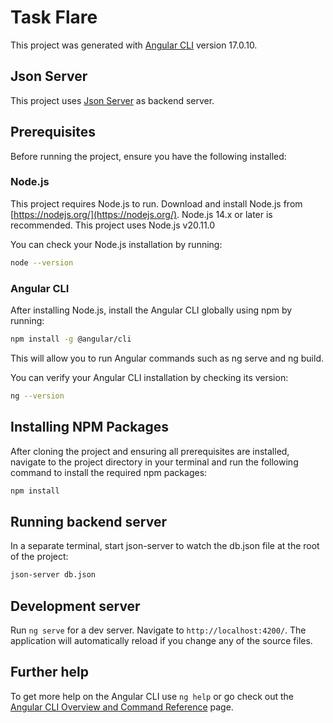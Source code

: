 # Task Flare

This project was generated with [Angular CLI](https://github.com/angular/angular-cli) version 17.0.10.

## Json Server

This project uses [Json Server](https://www.npmjs.com/package/json-server) as backend server.

## Prerequisites

Before running the project, ensure you have the following installed:

### Node.js

This project requires Node.js to run. Download and install Node.js from [https://nodejs.org/](https://nodejs.org/). Node.js 14.x or later is recommended. This project uses Node.js v20.11.0

You can check your Node.js installation by running:

```bash
node --version
```

### Angular CLI

After installing Node.js, install the Angular CLI globally using npm by running:

```bash
npm install -g @angular/cli
```

This will allow you to run Angular commands such as ng serve and ng build.

You can verify your Angular CLI installation by checking its version:

```bash
ng --version
```

## Installing NPM Packages

After cloning the project and ensuring all prerequisites are installed, navigate to the project directory in your terminal and run the following command to install the required npm packages:

```bash
npm install
```

## Running backend server

In a separate terminal, start json-server to watch the db.json file at the root of the project:

```bash
json-server db.json
```

## Development server

Run `ng serve` for a dev server. Navigate to `http://localhost:4200/`. The application will automatically reload if you change any of the source files.

## Further help

To get more help on the Angular CLI use `ng help` or go check out the [Angular CLI Overview and Command Reference](https://angular.io/cli) page.
